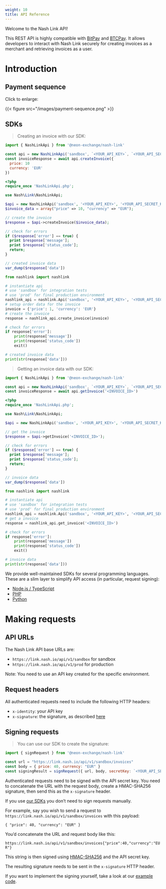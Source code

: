 ```yaml
---
weight: 10
title: API Reference
---
```


Welcome to the Nash Link API!

This REST API is highly compatible with <a href="https://bitpay.com/api" target="_blank">BitPay</a> and <a href="https://btcpayserver.org/" target="_blank">BTCPay</a>. It allows developers to interact with Nash Link securely for creating invoices as a merchant and retrieving invoices as a user.

# Introduction

## Payment sequence

Click to enlarge:

{{< figure src="/images/payment-sequence.png" >}}


## SDKs

> Creating an invoice with our SDK:

```javascript
import { NashLinkApi } from '@neon-exchange/nash-link'

const api = new NashLinkApi('sandbox', `<YOUR_API_KEY>`, `<YOUR_API_SECRET_KEY>`)
const invoiceResponse = await api.createInvoice({
  price: 10
  currency: 'EUR'
})
```

```php
<?php
require_once 'NashLinkApi.php';

use Nash\Link\NashLinkApi;

$api = new NashLinkApi('sandbox', '<YOUR_API_KEY>', '<YOUR_API_SECRET_KEY>');
$invoice_data = array("price" => 10, "currency" => "EUR");

// create the invoice
$response = $api->createInvoice($invoice_data);

// check for errors
if ($response['error'] == true) {
  print $response['message'];
  print $response['status_code'];
  return;
}

// created invoice data
var_dump($response['data'])
```

```python
from nashlink import nashlink

# instantiate api
# use 'sandbox' for integration tests
# use 'prod' for final production environment
nashlink_api = nashlink.Api('sandbox', '<YOUR_API_KEY>', '<YOUR_API_SECRET_KEY>')
# setup order data for the invoice
invoice = {'price': 1, 'currency': 'EUR'}
# create the invoice
response = nashlink_api.create_invoice(invoice)

# check for errors
if response['error']:
    print(response['message'])
    print(response['status_code'])
    exit()

# created invoice data
print(str(response['data']))
```

> Getting an invoice data with our SDK:

```javascript
import { NashLinkApi } from '@neon-exchange/nash-link'

const api = new NashLinkApi('sandbox', `<YOUR_API_KEY>`, `<YOUR_API_SECRET_KEY>`)
const invoiceResponse = await api.getInvoice('<INVOICE_ID>')
```

```php
<?php
require_once 'NashLinkApi.php';

use Nash\Link\NashLinkApi;

$api = new NashLinkApi('sandbox', '<YOUR_API_KEY>', '<YOUR_API_SECRET_KEY>');

// get the invoice
$response = $api->getInvoice('<INVOICE_ID>');

// check for errors
if ($response['error'] == true) {
  print $response['message'];
  print $response['status_code'];
  return;
}

// invoice data
var_dump($response['data'])
```

```python
from nashlink import nashlink

# instantiate api
# use 'sandbox' for integration tests
# use 'prod' for final production environment
nashlink_api = nashlink.Api('sandbox', '<YOUR_API_KEY>', '<YOUR_API_SECRET_KEY>')
# get a invoice
response = nashlink_api.get_invoice('<INVOICE_ID>')

# check for errors
if response['error']:
    print(response['message'])
    print(response['status_code'])
    exit()

# invoice data
print(str(response['data']))
```

We provide well-maintained SDKs for several programming languages. These are a slim layer to simplify API access (in particular, request signing):

* <a href="https://github.com/nash-io/nashlink-plugins-and-sdks/tree/master/sdk-node-typescript" target="_blank">Node.js / TypeScript</a>
* <a href="https://github.com/nash-io/nashlink-plugins-and-sdks/tree/master/sdk-php" target="_blank">PHP</a>
* <a href="https://github.com/nash-io/nashlink-plugins-and-sdks/tree/master/sdk-python" target="_blank">Python</a>

# Making requests

## API URLs

The Nash Link API base URLs are:

* `https://link.nash.io/api/v1/sandbox` for sandbox
* `https://link.nash.io/api/v1/prod` for production

Note: You need to use an API key created for the specific environment.

## Request headers

All authenticated requests need to include the following HTTP headers:

* `x-identity`: your API key
* `x-signature`: the signature, as described <a href="?javascript#signing-requests">here</a>

## Signing requests

> You can use our SDK to create the signature:

```javascript
import { signRequest } from '@neon-exchange/nash-link'

const url = "https://link.nash.io/api/v1/sandbox/invoices"
const body = { price: 40, currency: "EUR" }
const signingResult = signRequest({ url, body, secretKey: `<YOUR_API_SECRET_KEY>` })
```

Authenticated requests need to be signed with the API secret key. You need to concatenate the URL with the request body, create a HMAC-SHA256 signature, then send this as the `x-signature` header.

<aside class="notice">If you use <a href="#sdks">our SDKs</a> you don’t need to sign requests manually.</aside>

For example, say you wish to send a request to `https://link.nash.io/api/v1/sandbox/invoices` with this payload:

`
{
    "price": 40,
    "currency": "EUR"
}
`

You’d concatenate the URL and request body like this:

`https://link.nash.io/api/v1/sandbox/invoices{"price":40,"currency":"EUR"}`

This string is then signed using <a href="https://en.wikipedia.org/wiki/HMAC" target="_blank">HMAC-SHA256</a> and the API secret key.

The resulting signature needs to be sent in the `x-signature` HTTP header.

If you want to implement the signing yourself, take a look at our [example code](#sdks).
